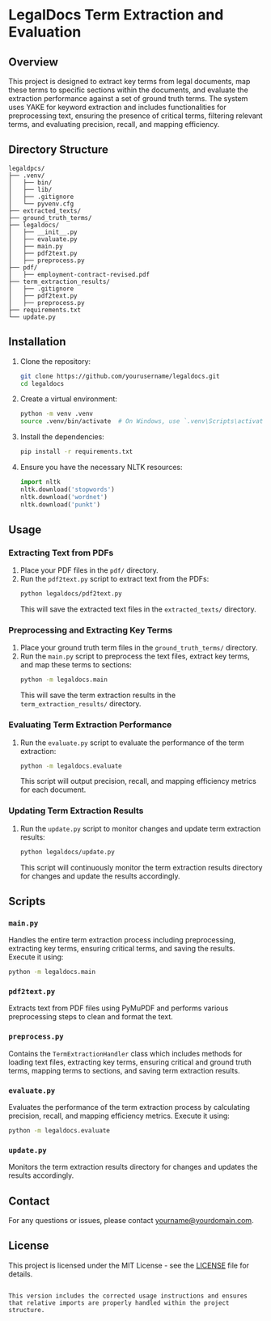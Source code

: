 
# LegalDocs Term Extraction and Evaluation

## Overview

This project is designed to extract key terms from legal documents, map these terms to specific sections within the documents, and evaluate the extraction performance against a set of ground truth terms. The system uses YAKE for keyword extraction and includes functionalities for preprocessing text, ensuring the presence of critical terms, filtering relevant terms, and evaluating precision, recall, and mapping efficiency.

## Directory Structure

```
legaldpcs/
├── .venv/
│   ├── bin/
│   ├── lib/
│   ├── .gitignore
│   └── pyvenv.cfg
├── extracted_texts/
├── ground_truth_terms/
├── legaldocs/
│   ├── __init__.py
│   ├── evaluate.py
│   ├── main.py
│   ├── pdf2text.py
│   ├── preprocess.py
├── pdf/
│   ├── employment-contract-revised.pdf
├── term_extraction_results/
│   ├── .gitignore
│   ├── pdf2text.py
│   ├── preprocess.py
├── requirements.txt
└── update.py
```

## Installation

1. Clone the repository:
   ```bash
   git clone https://github.com/yourusername/legaldocs.git
   cd legaldocs
   ```

2. Create a virtual environment:
   ```bash
   python -m venv .venv
   source .venv/bin/activate  # On Windows, use `.venv\Scripts\activate`
   ```

3. Install the dependencies:
   ```bash
   pip install -r requirements.txt
   ```

4. Ensure you have the necessary NLTK resources:
   ```python
   import nltk
   nltk.download('stopwords')
   nltk.download('wordnet')
   nltk.download('punkt')
   ```

## Usage

### Extracting Text from PDFs

1. Place your PDF files in the `pdf/` directory.
2. Run the `pdf2text.py` script to extract text from the PDFs:
   ```bash
   python legaldocs/pdf2text.py
   ```
   This will save the extracted text files in the `extracted_texts/` directory.

### Preprocessing and Extracting Key Terms

1. Place your ground truth term files in the `ground_truth_terms/` directory.
2. Run the `main.py` script to preprocess the text files, extract key terms, and map these terms to sections:
   ```bash
   python -m legaldocs.main
   ```
   This will save the term extraction results in the `term_extraction_results/` directory.

### Evaluating Term Extraction Performance

1. Run the `evaluate.py` script to evaluate the performance of the term extraction:
   ```bash
   python -m legaldocs.evaluate
   ```
   This script will output precision, recall, and mapping efficiency metrics for each document.

### Updating Term Extraction Results

1. Run the `update.py` script to monitor changes and update term extraction results:
   ```bash
   python legaldocs/update.py
   ```
   This script will continuously monitor the term extraction results directory for changes and update the results accordingly.

## Scripts

### `main.py`

Handles the entire term extraction process including preprocessing, extracting key terms, ensuring critical terms, and saving the results. Execute it using:
```bash
python -m legaldocs.main
```

### `pdf2text.py`

Extracts text from PDF files using PyMuPDF and performs various preprocessing steps to clean and format the text.

### `preprocess.py`

Contains the `TermExtractionHandler` class which includes methods for loading text files, extracting key terms, ensuring critical and ground truth terms, mapping terms to sections, and saving term extraction results.

### `evaluate.py`

Evaluates the performance of the term extraction process by calculating precision, recall, and mapping efficiency metrics. Execute it using:
```bash
python -m legaldocs.evaluate
```

### `update.py`

Monitors the term extraction results directory for changes and updates the results accordingly.

## Contact

For any questions or issues, please contact [yourname@yourdomain.com](mailto:yourname@yourdomain.com).

## License

This project is licensed under the MIT License - see the [LICENSE](LICENSE) file for details.
```

This version includes the corrected usage instructions and ensures that relative imports are properly handled within the project structure.
